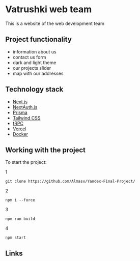 # Vatrushki web team 

This is a website of the web development team

## Project functionality

- information about us
- contact us form
- dark and light theme
- our projects slider
- map with our addresses

## Technology stack

- [Next.js](https://nextjs.org)
- [NextAuth.js](https://next-auth.js.org)
- [Prisma](https://prisma.io)
- [Tailwind CSS](https://tailwindcss.com)
- [tRPC](https://trpc.io)
- [Vercel](https://create.t3.gg/en/deployment/vercel)
- [Docker](https://create.t3.gg/en/deployment/docker)

## Working with the project
To start the project:

1
```
git clone https://github.com/Almasx/Yandex-Final-Project/
```
2
```
npm i --force
```
3
```
npm run build
```
4
```
npm start
```
## Links


